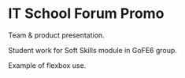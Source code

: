 # IT School Forum Promo

Team & product presentation.

Student work for Soft Skills module in GoFE6 group.

Example of flexbox use.
